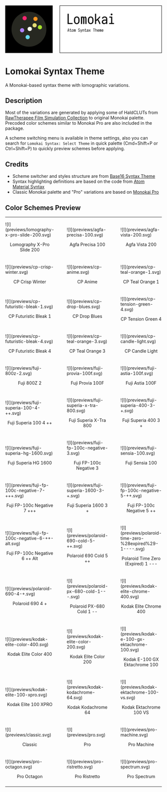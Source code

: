 ![Lomokai Syntax Theme](logo.svg)

# Lomokai Syntax Theme

A Monokai-based syntax theme with lomographic variations.

## Description

Most of the variations are generated by applying some of HaldCLUTs from [RawTherapee Film Simulation Collection](https://rawpedia.rawtherapee.com/Film_Simulation#RawTherapee_Film_Simulation_Collection) to original Monokai palette. Precoded color schemes similar to Monokai Pro are also included in the package.

A scheme switching menu is available in theme settings, also you can search for `Lomokai Syntax: Select Theme` in quick palette (Cmd+Shift+P or Ctrl+Shift+P) to quickly preview schemes before applying.

## Credits
* Scheme switcher and styles structure are from [Base16 Syntax Theme](https://github.com/Alchiadus/base16-syntax)
* Syntax highlighting definitions are based on the code from [Atom Material Syntax](https://github.com/atom-material/atom-material-syntax)
* Classic Monokai palette and "Pro" variations are based on [Monokai Pro](https://www.monokai.pro)

## Color Schemes Preview

<table>
  <tbody>
    <tr>
      <td style='padding: 0 0 10px; border: none;'>
        <p>![l](previews/lomography-x-pro-slide-200.svg)</p>
        <p style='text-align: center;'>Lomography X-Pro Slide 200</p>
      </td>
      <td style='padding: 0 40px 10px; border: none;'>
        <p>![l](previews/agfa-precisa-100.svg)</p>
        <p style='text-align: center;'>Agfa Precisa 100</p>
      </td>
      <td style='padding: 0 0 10px; border: none;'>
        <p>![l](previews/agfa-vista-200.svg)</p>
        <p style='text-align: center;'>Agfa Vista 200</p>
      </td>
    </tr>
    <tr>
      <td style='padding: 0 0 10px; border: none;'>
        <p>![l](previews/cp-crisp-winter.svg)</p>
        <p style='text-align: center;'>CP Crisp Winter</p>
      </td>
      <td style='padding: 0 40px 10px; border: none;'>
        <p>![l](previews/cp-anime.svg)</p>
        <p style='text-align: center;'>CP Anime</p>
      </td>
      <td style='padding: 0 0 10px; border: none;'>
        <p>![l](previews/cp-teal-orange-1.svg)</p>
        <p style='text-align: center;'>CP Teal Orange 1</p>
      </td>
    </tr>
    <tr>
      <td style='padding: 0 0 10px; border: none;'>
        <p>![l](previews/cp-futuristic-bleak-1.svg)</p>
        <p style='text-align: center;'>CP Futuristic Bleak 1</p>
      </td>
      <td style='padding: 0 40px 10px; border: none;'>
        <p>![l](previews/cp-drop-blues.svg)</p>
        <p style='text-align: center;'>CP Drop Blues</p>
      </td>
      <td style='padding: 0 0 10px; border: none;'>
        <p>![l](previews/cp-tension-green-4.svg)</p>
        <p style='text-align: center;'>CP Tension Green 4</p>
      </td>
    </tr>
    <tr>
      <td style='padding: 0 0 10px; border: none;'>
        <p>![l](previews/cp-futuristic-bleak-4.svg)</p>
        <p style='text-align: center;'>CP Futuristic Bleak 4</p>
      </td>
      <td style='padding: 0 40px 10px; border: none;'>
        <p>![l](previews/cp-teal-orange-3.svg)</p>
        <p style='text-align: center;'>CP Teal Orange 3</p>
      </td>
      <td style='padding: 0 0 10px; border: none;'>
        <p>![l](previews/cp-candle-light.svg)</p>
        <p style='text-align: center;'>CP Candle Light</p>
      </td>
    </tr>
    <tr>
      <td style='padding: 0 0 10px; border: none;'>
        <p>![l](previews/fuji-800z-2.svg)</p>
        <p style='text-align: center;'>Fuji 800Z 2</p>
      </td>
      <td style='padding: 0 40px 10px; border: none;'>
        <p>![l](previews/fuji-provia-100f.svg)</p>
        <p style='text-align: center;'>Fuji Provia 100F</p>
      </td>
      <td style='padding: 0 0 10px; border: none;'>
        <p>![l](previews/fuji-astia-100f.svg)</p>
        <p style='text-align: center;'>Fuji Astia 100F</p>
      </td>
    </tr>
    <tr>
      <td style='padding: 0 0 10px; border: none;'>
        <p>![l](previews/fuji-superia-100-4-++.svg)</p>
        <p style='text-align: center;'>Fuji Superia 100 4 ++</p>
      </td>
      <td style='padding: 0 40px 10px; border: none;'>
        <p>![l](previews/fuji-superia-x-tra-800.svg)</p>
        <p style='text-align: center;'>Fuji Superia X-Tra 800</p>
      </td>
      <td style='padding: 0 0 10px; border: none;'>
        <p>![l](previews/fuji-superia-400-3-+.svg)</p>
        <p style='text-align: center;'>Fuji Superia 400 3 +</p>
      </td>
    </tr>
    <tr>
      <td style='padding: 0 0 10px; border: none;'>
        <p>![l](previews/fuji-superia-hg-1600.svg)</p>
        <p style='text-align: center;'>Fuji Superia HG 1600</p>
      </td>
      <td style='padding: 0 40px 10px; border: none;'>
        <p>![l](previews/fuji-fp-100c-negative-3.svg)</p>
        <p style='text-align: center;'>Fuji FP-100c Negative 3</p>
      </td>
      <td style='padding: 0 0 10px; border: none;'>
        <p>![l](previews/fuji-sensia-100.svg)</p>
        <p style='text-align: center;'>Fuji Sensia 100</p>
      </td>
    </tr>
    <tr>
      <td style='padding: 0 0 10px; border: none;'>
        <p>![l](previews/fuji-fp-100c-negative-7-+++.svg)</p>
        <p style='text-align: center;'>Fuji FP-100c Negative 7 +++</p>
      </td>
      <td style='padding: 0 40px 10px; border: none;'>
        <p>![l](previews/fuji-superia-1600-3-+.svg)</p>
        <p style='text-align: center;'>Fuji Superia 1600 3 +</p>
      </td>
      <td style='padding: 0 0 10px; border: none;'>
        <p>![l](previews/fuji-fp-100c-negative-5-++.svg)</p>
        <p style='text-align: center;'>Fuji FP-100c Negative 5 ++</p>
      </td>
    </tr>
    <tr>
      <td style='padding: 0 0 10px; border: none;'>
        <p>![l](previews/fuji-fp-100c-negative-6-++-alt.svg)</p>
        <p style='text-align: center;'>Fuji FP-100c Negative 6 ++ Alt</p>
      </td>
      <td style='padding: 0 40px 10px; border: none;'>
        <p>![l](previews/polaroid-690-cold-5-++.svg)</p>
        <p style='text-align: center;'>Polaroid 690 Cold 5 ++</p>
      </td>
      <td style='padding: 0 0 10px; border: none;'>
        <p>![l](previews/polaroid-time-zero-%28expired%29-1----.svg)</p>
        <p style='text-align: center;'>Polaroid Time Zero (Expired) 1 ---</p>
      </td>
    </tr>
    <tr>
      <td style='padding: 0 0 10px; border: none;'>
        <p>![l](previews/polaroid-690-4-+.svg)</p>
        <p style='text-align: center;'>Polaroid 690 4 +</p>
      </td>
      <td style='padding: 0 40px 10px; border: none;'>
        <p>![l](previews/polaroid-px-680-cold-1---.svg)</p>
        <p style='text-align: center;'>Polaroid PX-680 Cold 1 --</p>
      </td>
      <td style='padding: 0 0 10px; border: none;'>
        <p>![l](previews/kodak-elite-chrome-400.svg)</p>
        <p style='text-align: center;'>Kodak Elite Chrome 400</p>
      </td>
    </tr>
    <tr>
      <td style='padding: 0 0 10px; border: none;'>
        <p>![l](previews/kodak-elite-color-400.svg)</p>
        <p style='text-align: center;'>Kodak Elite Color 400</p>
      </td>
      <td style='padding: 0 40px 10px; border: none;'>
        <p>![l](previews/kodak-elite-color-200.svg)</p>
        <p style='text-align: center;'>Kodak Elite Color 200</p>
      </td>
      <td style='padding: 0 0 10px; border: none;'>
        <p>![l](previews/kodak-e-100-gx-ektachrome-100.svg)</p>
        <p style='text-align: center;'>Kodak E-100 GX Ektachrome 100</p>
      </td>
    </tr>
    <tr>
      <td style='padding: 0 0 10px; border: none;'>
        <p>![l](previews/kodak-elite-100-xpro.svg)</p>
        <p style='text-align: center;'>Kodak Elite 100 XPRO</p>
      </td>
      <td style='padding: 0 40px 10px; border: none;'>
        <p>![l](previews/kodak-kodachrome-64.svg)</p>
        <p style='text-align: center;'>Kodak Kodachrome 64</p>
      </td>
      <td style='padding: 0 0 10px; border: none;'>
        <p>![l](previews/kodak-ektachrome-100-vs.svg)</p>
        <p style='text-align: center;'>Kodak Ektachrome 100 VS</p>
      </td>
    </tr>
    <tr>
      <td style='padding: 0 0 10px; border: none;'>
        <p>![l](previews/classic.svg)</p>
        <p style='text-align: center;'>Classic</p>
      </td>
      <td style='padding: 0 40px 10px; border: none;'>
        <p>![l](previews/pro.svg)</p>
        <p style='text-align: center;'>Pro</p>
      </td>
      <td style='padding: 0 0 10px; border: none;'>
        <p>![l](previews/pro-machine.svg)</p>
        <p style='text-align: center;'>Pro Machine</p>
      </td>
    </tr>
    <tr>
      <td style='padding: 0 0 10px; border: none;'>
        <p>![l](previews/pro-octagon.svg)</p>
        <p style='text-align: center;'>Pro Octagon</p>
      </td>
      <td style='padding: 0 40px 10px; border: none;'>
        <p>![l](previews/pro-ristretto.svg)</p>
        <p style='text-align: center;'>Pro Ristretto</p>
      </td>
      <td style='padding: 0 0 10px; border: none;'>
        <p>![l](previews/pro-spectrum.svg)</p>
        <p style='text-align: center;'>Pro Spectrum</p>
      </td>
    </tr>
  </tbody>
</table>